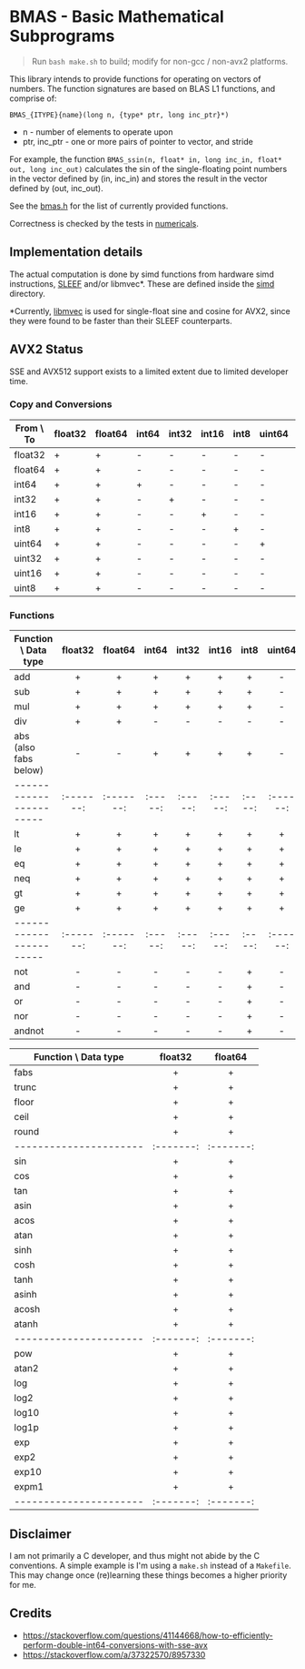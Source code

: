 # BMAS - Basic Mathematical Subprograms

> Run `bash make.sh` to build; modify for non-gcc / non-avx2 platforms.

This library intends to provide functions for operating on vectors of numbers.
The function signatures are based on BLAS L1 functions, and comprise of:

```
BMAS_{ITYPE}{name}(long n, {type* ptr, long inc_ptr}*)
```

- n - number of elements to operate upon
- ptr, inc_ptr - one or more pairs of pointer to vector, and stride

For example, the function `BMAS_ssin(n, float* in, long inc_in, float* out, long inc_out)` calculates the sin of the single-floating point numbers in the vector defined by (in, inc\_in) and stores the result in the vector defined by (out, inc\_out).

See the [bmas.h](./bmas.h) for the list of currently provided functions.

Correctness is checked by the tests in [numericals](https://github.com/digikar99/numericals).

## Implementation details

The actual computation is done by simd functions from hardware simd instructions, [SLEEF](https://sleef.org/) and/or libmvec*. These are defined inside the [simd](./simd/) directory.

*Currently, [libmvec](https://github.com/sgallagher/glibc/blob/master/sysdeps/unix/sysv/linux/x86_64/libmvec.abilist) is used for single-float sine and cosine for AVX2, since they were found to be faster than their SLEEF counterparts.

## AVX2 Status

SSE and AVX512 support exists to a limited extent due to limited developer time.

### Copy and Conversions

| From \ To | float32 | float64 | int64 | int32 | int16 | int8 | uint64 | uint32 | uint16 | uint8 |
|-----------|---------|---------|-------|-------|-------|------|--------|--------|--------|-------|
| float32   | +       | +       | -     | -     | -     | -    | -      | -      | -      | -     |
| float64   | +       | +       | -     | -     | -     | -    | -      | -      | -      | -     |
| int64     | +       | +       | +     | -     | -     | -    | -      | -      | -      | -     |
| int32     | +       | +       | -     | +     | -     | -    | -      | -      | -      | -     |
| int16     | +       | +       | -     | -     | +     | -    | -      | -      | -      | -     |
| int8      | +       | +       | -     | -     | -     | +    | -      | -      | -      | -     |
| uint64    | +       | +       | -     | -     | -     | -    | +      | -      | -      | -     |
| uint32    | +       | +       | -     | -     | -     | -    | -      | +      | -      | -     |
| uint16    | +       | +       | -     | -     | -     | -    | -      | -      | +      | -     |
| uint8     | +       | +       | -     | -     | -     | -    | -      | -      | -      | +     |

### Functions

| Function \ Data type  | float32 | float64 | int64 | int32 | int16 | int8 | uint64 | uint32 | uint16 | uint8 |
|-----------------------|:-------:|:-------:|:-----:|:-----:|:-----:|:----:|:------:|:------:|:------:|:-----:|
| add                   | +       | +       | +     | +     | +     | +    | -      | -      | -      | -     |
| sub                   | +       | +       | +     | +     | +     | +    | -      | -      | -      | -     |
| mul                   | +       | +       | +     | +     | +     | +    | -      | -      | -      | -     |
| div                   | +       | +       | -     | -     | -     | -    | -      | -      | -      | -     |
| abs (also fabs below) | -       | -       | +     | +     | +     | +    | -      | -      | -      | -     |
|-----------------------|:-------:|:-------:|:-----:|:-----:|:-----:|:----:|:------:|:------:|:------:|:-----:|
| lt                    | +       | +       | +     | +     | +     | +    | +      | +      | +      | +     |
| le                    | +       | +       | +     | +     | +     | +    | +      | +      | +      | +     |
| eq                    | +       | +       | +     | +     | +     | +    | +      | +      | +      | +     |
| neq                   | +       | +       | +     | +     | +     | +    | +      | +      | +      | +     |
| gt                    | +       | +       | +     | +     | +     | +    | +      | +      | +      | +     |
| ge                    | +       | +       | +     | +     | +     | +    | +      | +      | +      | +     |
|-----------------------|:-------:|:-------:|:-----:|:-----:|:-----:|:----:|:------:|:------:|:------:|:-----:|
| not                   | -       | -       | -     | -     | -     | +    | -      | -      | -      | -     |
| and                   | -       | -       | -     | -     | -     | +    | -      | -      | -      | -     |
| or                    | -       | -       | -     | -     | -     | +    | -      | -      | -      | -     |
| nor                   | -       | -       | -     | -     | -     | +    | -      | -      | -      | -     |
| andnot                | -       | -       | -     | -     | -     | +    | -      | -      | -      | -     |



| Function \ Data type | float32 | float64 |
|----------------------|:-------:|:-------:|
| fabs                 | +       | +       |
| trunc                | +       | +       |
| floor                | +       | +       |
| ceil                 | +       | +       |
| round                | +       | +       |
|----------------------|:-------:|:-------:|
| sin                  | +       | +       |
| cos                  | +       | +       |
| tan                  | +       | +       |
| asin                 | +       | +       |
| acos                 | +       | +       |
| atan                 | +       | +       |
| sinh                 | +       | +       |
| cosh                 | +       | +       |
| tanh                 | +       | +       |
| asinh                | +       | +       |
| acosh                | +       | +       |
| atanh                | +       | +       |
|----------------------|:-------:|:-------:|
| pow                  | +       | +       |
| atan2                | +       | +       |
| log                  | +       | +       |
| log2                 | +       | +       |
| log10                | +       | +       |
| log1p                | +       | +       |
| exp                  | +       | +       |
| exp2                 | +       | +       |
| exp10                | +       | +       |
| expm1                | +       | +       |
|----------------------|:-------:|:-------:|


## Disclaimer

I am not primarily a C developer, and thus might not abide by the C conventions. A simple example is I'm using a `make.sh` instead of a `Makefile`. This may change once (re)learning these things becomes a higher priority for me.

## Credits

- https://stackoverflow.com/questions/41144668/how-to-efficiently-perform-double-int64-conversions-with-sse-avx
- https://stackoverflow.com/a/37322570/8957330
